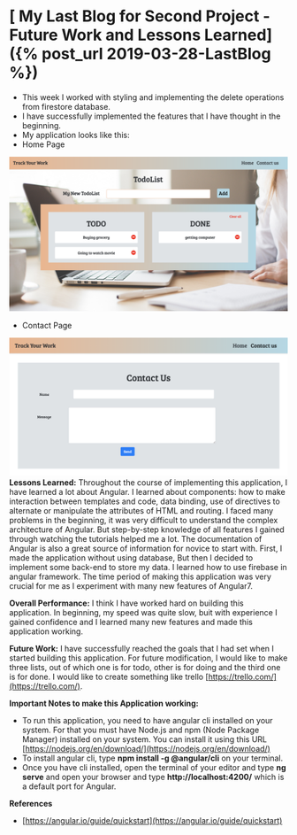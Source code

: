 # [ My Last Blog for Second Project - Future Work and Lessons Learned]({% post_url 2019-03-28-LastBlog %})

- This week I worked with styling and implementing the delete operations from firestore database.
- I have successfully implemented the features that I have thought in the beginning.
- My application looks like this:
- Home Page

![Image](/Images/image18.png)

- Contact Page

![Image](/Images/image19.png)
**Lessons Learned:** Throughout the course of implementing this application, I have learned a lot about Angular. I learned about components: how to make interaction between templates and code, data binding, use of directives to alternate or manipulate the attributes of HTML and routing. I faced many problems in the beginning, it was very difficult to understand the complex architecture of Angular. But step-by-step knowledge of all features I gained through watching the tutorials helped me a lot. The documentation of Angular is also a great source of information for novice to start with. 
First, I made the application without using database, But then I decided to implement some back-end to store my data. I learned how to use firebase in angular framework. The time period of making this application was very crucial for me as I experiment with many new features of Angular7.

**Overall Performance:** I think I have worked hard on building this application. In beginning, my speed was quite slow, buit with experience I gained confidence and I learned many new features and made this application working.

**Future Work:**  I have successfully reached the goals that I had set when I started building this application. For future modification, I would like to make three lists, out of which one is for todo, other is for doing and the third one is for done. I would like to create something like trello [https://trello.com/](https://trello.com/).

**Important Notes to make this Application working:**
- To run this application, you need to have angular cli installed on your system. For that you must have Node.js and npm (Node Package Manager) installed on your system. You can install it using this URL [https://nodejs.org/en/download/](https://nodejs.org/en/download/)
- To install angular cli, type **npm install -g @angular/cli** on your terminal.
- Once you have cli installed, open the terminal of your editor and type **ng serve** and open your browser and type **http://localhost:4200/** which is a default port for Angular.

**References**
- [https://angular.io/guide/quickstart](https://angular.io/guide/quickstart)
